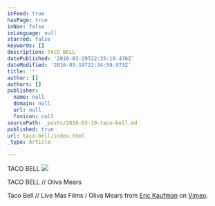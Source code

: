 ```yaml
---
inFeed: true
hasPage: true
inNav: false
inLanguage: null
starred: false
keywords: []
description: TACO BELL
datePublished: '2016-03-19T22:35:10.476Z'
dateModified: '2016-03-19T22:34:59.973Z'
title: ''
author: []
authors: []
publisher:
  name: null
  domain: null
  url: null
  favicon: null
sourcePath: _posts/2016-03-19-taco-bell.md
published: true
url: taco-bell/index.html
_type: Article

---
```

TACO BELL
![](https://the-grid-user-content.s3-us-west-2.amazonaws.com/b47bf8f2-ff7d-48c1-8899-5a60199fa9db.jpg)

TACO BELL // Oliva Mears

Taco Bell // Live Mas Films / Oliva Mears from [Eric Kaufman][0] on [Vimeo][1].

[0]: https://vimeo.com/thedivide
[1]: https://vimeo.com/